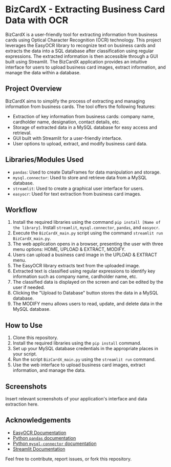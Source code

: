 # BizCardX - Extracting Business Card Data with OCR

BizCardX is a user-friendly tool for extracting information from business cards using Optical Character Recognition (OCR) technology. This project leverages the EasyOCR library to recognize text on business cards and extracts the data into a SQL database after classification using regular expressions. The extracted information is then accessible through a GUI built using Streamlit. The BizCardX application provides an intuitive interface for users to upload business card images, extract information, and manage the data within a database.

## Project Overview

BizCardX aims to simplify the process of extracting and managing information from business cards. The tool offers the following features:

- Extraction of key information from business cards: company name, cardholder name, designation, contact details, etc.
- Storage of extracted data in a MySQL database for easy access and retrieval.
- GUI built with Streamlit for a user-friendly interface.
- User options to upload, extract, and modify business card data.

## Libraries/Modules Used

- `pandas`: Used to create DataFrames for data manipulation and storage.
- `mysql.connector`: Used to store and retrieve data from a MySQL database.
- `streamlit`: Used to create a graphical user interface for users.
- `easyocr`: Used for text extraction from business card images.

## Workflow

1. Install the required libraries using the command `pip install [Name of the library]`. Install `streamlit`, `mysql.connector`, `pandas`, and `easyocr`.
2. Execute the `BizCardX_main.py` script using the command `streamlit run BizCardX_main.py`.
3. The web application opens in a browser, presenting the user with three menu options: HOME, UPLOAD & EXTRACT, MODIFY.
4. Users can upload a business card image in the UPLOAD & EXTRACT menu.
5. The EasyOCR library extracts text from the uploaded image.
6. Extracted text is classified using regular expressions to identify key information such as company name, cardholder name, etc.
7. The classified data is displayed on the screen and can be edited by the user if needed.
8. Clicking the "Upload to Database" button stores the data in a MySQL database.
9. The MODIFY menu allows users to read, update, and delete data in the MySQL database.

## How to Use

1. Clone this repository.
2. Install the required libraries using the `pip install` command.
3. Set up your MySQL database credentials in the appropriate places in your script.
4. Run the script `BizCardX_main.py` using the `streamlit run` command.
5. Use the web interface to upload business card images, extract information, and manage the data.

## Screenshots

Insert relevant screenshots of your application's interface and data extraction here.

## Acknowledgements

- [EasyOCR Documentation](https://github.com/JaidedAI/EasyOCR)
- [Python `pandas` documentation](https://pandas.pydata.org/docs/)
- [Python `mysql-connector` documentation](https://dev.mysql.com/doc/connector-python/en/)
- [Streamlit Documentation](https://docs.streamlit.io/)

Feel free to contribute, report issues, or fork this repository.
